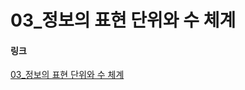 # 03_정보의 표현 단위와 수 체계

#### 링크
[03_정보의 표현 단위와 수 체계](https://velog.io/@ka09068/03%EC%A0%95%EB%B3%B4%EC%9D%98-%ED%91%9C%ED%98%84-%EB%8B%A8%EC%9C%84%EC%99%80-%EC%88%98-%EC%B2%B4%EA%B3%84)
